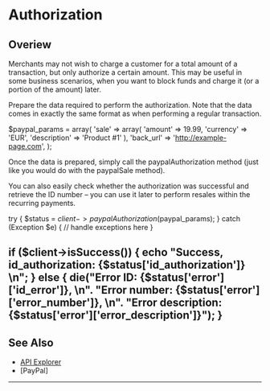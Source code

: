 # Authorization

## Overiew

Merchants may not wish to charge a customer for a total amount of a transaction, but only authorize a certain amount. This may be useful in some business scenarios, when you want to block funds and charge it (or a portion of the amount) later.

Prepare the data required to perform the authorization. Note that the data comes in exactly the same format as when performing a regular transaction.


$paypal_params = array(
    'sale' => array(
        'amount'      => 19.99,
        'currency'    => 'EUR',
        'description' => 'Product #1'
    ),
    'back_url'  => 'http://example-page.com',
);


Once the data is prepared, simply call the paypalAuthorization method (just like you would do with the paypalSale method).

You can also easily check whether the authorization was successful and retrieve the ID number – you can use it later to perform resales within the recurring payments.

try {
    $status = $client->paypalAuthorization($paypal_params);
} catch (Exception $e) {
    // handle exceptions here
}

if ($client->isSuccess()) {
    echo "Success, id_authorization: {$status['id_authorization']} \n";
} else {
    die("Error ID: {$status['error']['id_error']}, \n".
        "Error number: {$status['error']['error_number']}, \n".
        "Error description: {$status['error']['error_description']}");
}
---

## See Also
- [API Explorer](../api/?type=post&path=/payments/v1/charges)
- [PayPal]

---